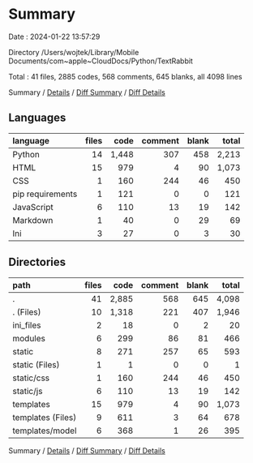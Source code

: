 # Summary

Date : 2024-01-22 13:57:29

Directory /Users/wojtek/Library/Mobile Documents/com~apple~CloudDocs/Python/TextRabbit

Total : 41 files,  2885 codes, 568 comments, 645 blanks, all 4098 lines

Summary / [Details](details.md) / [Diff Summary](diff.md) / [Diff Details](diff-details.md)

## Languages
| language | files | code | comment | blank | total |
| :--- | ---: | ---: | ---: | ---: | ---: |
| Python | 14 | 1,448 | 307 | 458 | 2,213 |
| HTML | 15 | 979 | 4 | 90 | 1,073 |
| CSS | 1 | 160 | 244 | 46 | 450 |
| pip requirements | 1 | 121 | 0 | 0 | 121 |
| JavaScript | 6 | 110 | 13 | 19 | 142 |
| Markdown | 1 | 40 | 0 | 29 | 69 |
| Ini | 3 | 27 | 0 | 3 | 30 |

## Directories
| path | files | code | comment | blank | total |
| :--- | ---: | ---: | ---: | ---: | ---: |
| . | 41 | 2,885 | 568 | 645 | 4,098 |
| . (Files) | 10 | 1,318 | 221 | 407 | 1,946 |
| ini_files | 2 | 18 | 0 | 2 | 20 |
| modules | 6 | 299 | 86 | 81 | 466 |
| static | 8 | 271 | 257 | 65 | 593 |
| static (Files) | 1 | 1 | 0 | 0 | 1 |
| static/css | 1 | 160 | 244 | 46 | 450 |
| static/js | 6 | 110 | 13 | 19 | 142 |
| templates | 15 | 979 | 4 | 90 | 1,073 |
| templates (Files) | 9 | 611 | 3 | 64 | 678 |
| templates/model | 6 | 368 | 1 | 26 | 395 |

Summary / [Details](details.md) / [Diff Summary](diff.md) / [Diff Details](diff-details.md)